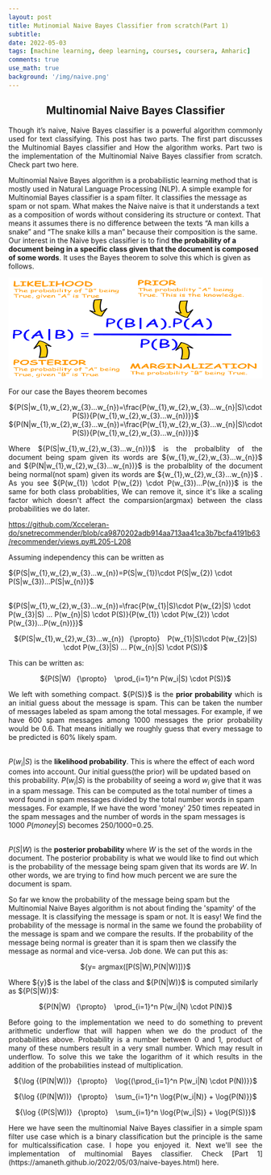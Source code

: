 ```yaml
---
layout: post
title: Mutinomial Naive Bayes Classifier from scratch(Part 1)
subtitle: 
date: 2022-05-03
tags: [machine learning, deep learning, courses, coursera, Amharic]
comments: true
use_math: true
background: '/img/naive.png'
---
```





<center><h2>Multinomial Naive Bayes Classifier</h2></center>
<p style="text-align: justify;">Though it’s naive,  Naive Bayes classifier is a powerful algorithm commonly used for text classifying. This post has two parts. The first part discusses the Multinomial Bayes classifier and How the algorithm works. Part two is the implementation of the Multinomial Naive Bayes classifier from scratch. Check part two here.<br />

Multinomial Naive Bayes algorithm is a probabilistic learning method that is mostly used in Natural Language Processing (NLP). A simple example for Multinomial Bayes classifier is a spam filter. It classifies the message as spam or not spam. What makes the Naive naive is that it understands a text as a composition of words without considering its structure or context. That means it assumes there is no difference between the texts “A man kills a snake” and “The snake kills a man” because their composition is the same.<br />
Our interest in the Naive byes classifier is to find <strong>the probability of a document being in a specific class given that the document is composed of some words</strong>. It uses the Bayes theorem to solve this which is given as follows. </p>
<p align="center"> <img src="/img/bayes.png" alt="drawing" width="600" height="200"/> </p>

 For our case the Bayes theorem becomes 
 <center>${P(S|w_{1},w_{2},w_{3}...w_{n})=\frac{P(w_{1},w_{2},w_{3}...w_{n}|S)\cdot P(S)}{P(w_{1},w_{2},w_{3}...w_{n})}}$</center>
 <center>${P(N|w_{1},w_{2},w_{3}...w_{n})=\frac{P(w_{1},w_{2},w_{3}...w_{n}|S)\cdot P(S)}{P(w_{1},w_{2},w_{3}...w_{n})}}$</center>

 <p style="text-align: justify;">Where ${P(S|w_{1},w_{2},w_{3}...w_{n})}$ is the probalblity of the document being spam given its words are ${w_{1},w_{2},w_{3}...w_{n}}$   and ${P(N|w_{1},w_{2},w_{3}...w_{n})}$ is the probalblity of the document being normal(not spam) given its words are ${w_{1},w_{2},w_{3}...w_{n}}$ .
 As you see ${P(w_{1}) \cdot P(w_{2}) \cdot P(w_{3})...P(w_{n})}$ is the same for both class probablities, We can remove it, since it's like a scaling factor which doesn't affect the comparsion(argmax) between the class probabilities we do later. 

 https://github.com/Xcceleran-do/snetrecommender/blob/ca9870202adb914aa713aa41ca3b7bcfa4191b63/recommender/views.py#L205-L208

 Assuming independency this can be written as</p>

 
  
<p style="text-align: left;">${P(S|w_{1},w_{2},w_{3}...w_{n})=P(S|w_{1})\cdot P(S|w_{2}) \cdot P(S|w_{3})...P(S|w_{n})}$ <br /><br />

${P(S|w_{1},w_{2},w_{3}...w_{n})=\frac{P(w_{1}|S)\cdot P(w_{2}|S) \cdot P(w_{3}|S) ... P(w_{n}|S) \cdot P(S)}{P(w_{1}) \cdot P(w_{2}) \cdot P(w_{3})...P(w_{n})}}$</p>
 


<p style="text-align: center;">${P(S|w_{1},w_{2},w_{3}...w_{n})&ensp; {\propto} &ensp; P(w_{1}|S)\cdot P(w_{2}|S) \cdot P(w_{3}|S) ... P(w_{n}|S) \cdot P(S)}$</p>

This can be written as:
<p style="text-align: center;">${P(S|W)&ensp; {\propto} &ensp; \prod_{i=1}^n P(w_i|S) \cdot P(S)}$</p>

<p style="text-align: justify;"> We left with something compact. ${P(S)}$ is the <strong>prior probability</strong> which is an initial guess about the message is spam. This can be taken the number of messages labeled as spam among the total messages. For example, if we have 600 spam messages among 1000 messages the prior probability would be 0.6. That means initially we roughly guess that  every message to be predicted is 60% likely spam. <br /><br />

${P(w_i|S)}$ is the <strong>likelihood probability</strong>. This is where the effect of each word comes into account. Our initial guess(the prior) will be updated based on this probability. ${P(w_i|S)}$ is the probability of seeing a word ${w_i}$ give that it was in a spam message. This can be computed as the total number of times a word found in spam messages divided by the total number words in spam messages. For example, If we have the word 'money' 250 times repeated in the spam messages and the number of words in the spam messages is 1000 ${P(money|S)}$ becomes 250/1000=0.25.<br /><br />

${P(S|W)}$ is the <strong>posterior probability </strong>where ${W}$ is the set of the words in the document. The posterior probability is what we would like to find out which is the probability of the message being spam given that its words are ${W}$. In other words, we are trying to find how much percent we are sure the document is spam.<br />

So far we know the probability of the message being spam but the Multinomial Naive Bayes algorithm is not about finding the 'spamity' of the message. It is classifying the message is spam or not. It is easy! We find the probability of the message is normal in the same we found the probability of the message is spam and we compare the results. If the probability of the message being normal is greater than it is spam then we classify the message as normal and vice-versa. Job done. We can put this as:</p>
<p style="text-align: center;">${y= argmax([P(S|W),P(N|W)])}$</p>
Where ${y}$ is the label of the class and ${P(N|W)}$ is computed similarly as ${P(S|W)}$:
<p style="text-align: center;">${P(N|W)&ensp; {\propto} &ensp; \prod_{i=1}^n P(w_i|N) \cdot P(N)}$</p>

<p style="text-align: justify;">Before going to the implementation we need to do something to prevent arithmetic underflow that will happen when we do the product of the probabilities above. Probability is a number between 0 and 1, product of many of these numbers result in a very small number. Which may result in underflow. To solve this we take the logarithm of it which results in the addition of the probabilities instead of multiplication. </p>
<p style="text-align: center;">${\log {(P(N|W))}&ensp; {\propto} &ensp; \log{(\prod_{i=1}^n P(w_i|N) \cdot P(N))}}$</p>
<p style="text-align: center;">${\log {(P(N|W))}&ensp; {\propto} &ensp; \sum_{i=1}^n \log{P(w_i|N)} + \log{P(N)}}$</p>
<p style="text-align: center;">${\log {(P(S|W))}&ensp; {\propto} &ensp; \sum_{i=1}^n \log{P(w_i|S)} + \log{P(S)}}$</p>

<p style="text-align: justify;">Here we have seen the multinomial Naive Bayes classifier in a simple spam filter use case which is a binary classification but the principle is the same for multicalssification case. 
I hope you enjoyed it. Next we'll see the implementation of multinomial Bayes classifier. Check [Part 1](https://amaneth.github.io/2022/05/03/naive-bayes.html) here.



    